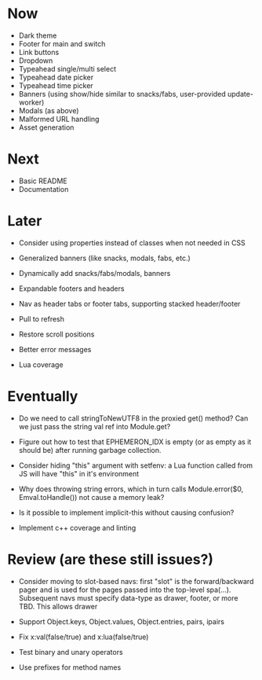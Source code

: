 # Now

- Dark theme
- Footer for main and switch
- Link buttons
- Dropdown
- Typeahead single/multi select
- Typeahead date picker
- Typeahead time picker
- Banners (using show/hide similar to snacks/fabs, user-provided update-worker)
- Modals (as above)
- Malformed URL handling
- Asset generation

# Next

- Basic README
- Documentation

# Later

- Consider using properties instead of classes when not needed in CSS

- Generalized banners (like snacks, modals, fabs, etc.)
- Dynamically add snacks/fabs/modals, banners
- Expandable footers and headers
- Nav as header tabs or footer tabs, supporting stacked header/footer
- Pull to refresh
- Restore scroll positions

- Better error messages
- Lua coverage

# Eventually

- Do we need to call stringToNewUTF8 in the proxied get() method? Can we just
  pass the string val ref into Module.get?

- Figure out how to test that EPHEMERON_IDX is empty (or as empty as it should
  be) after running garbage collection.

- Consider hiding "this" argument with setfenv: a Lua function called from JS
  will have "this" in it's environment

- Why does throwing string errors, which in turn
  calls Module.error($0, Emval.toHandle(<str>))
  not cause a memory leak?

- Is it possible to implement implicit-this
  without causing confusion?

- Implement c++ coverage and linting

# Review (are these still issues?)

- Consider moving to slot-based navs: first "slot" is the forward/backward pager
  and is used for the pages passed into the top-level spa(...). Subsequent navs
  must specify data-type as drawer, footer, or more TBD. This allows drawer

- Support Object.keys, Object.values,
  Object.entries, pairs, ipairs
- Fix x:val(false/true) and x:lua(false/true)
- Test binary and unary operators
- Use prefixes for method names
